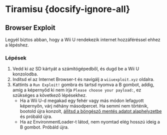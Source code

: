 # Tiramisu {docsify-ignore-all}

## Browser Exploit

Legyél biztos abban, hogy a Wii U rendekezik internet hozzáféréssel ehhez a lépéshez.

### Lépések

1. Vedd ki az SD kártyát a számítógépedből, és dugd be a Wii U konzolodba.
1. Indítsd el az Internet Browser-t és navigálj a `wiiuexploit.xyz` oldalra.
1. Kattints a `Run Exploit!` gombra és tartsd nyomva a B gombot, addig, amíg a képernyőd ki nem írja `Please choose your payload:`, ez szükséges a következő lépésekhez.
    - Ha a Wii U-d megakad egy fehér vagy más módon lefagyott képernyőn, várj néhány másodpercet. Ha semmi nem történik, bootold újra konzolt, [állítsd a böngésző mentés adatot alaphelyzetbe](https://en-americas-support.nintendo.com/app/answers/detail/a_id/1507/~/how-to-delete-the-internet-browser-history) és próbáld újra.
    - Ha az EnvironmentLoader-t látod, nem nyomtad elég hosszú ideig a B gombot. Próbáld újra.

